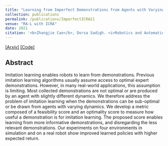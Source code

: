 ```yaml
---
title: "Learning from Imperfect Demonstrations from Agents with Varying Dynamics"
collection: publications
permalink: /publications/ImperfectICRA21
venue: "RA-L with ICRA"
date: 2021
citation: '<b>Zhangjie Cao</b>, Dorsa Sadigh. <i>Robotics and Automation Letters (RA-L) with International Conference on Robotics and Automation (ICRA)</i>.'
---
```


[[Arxiv]](https://arxiv.org/abs/2103.05910)
[[Code]](https://github.com/Stanford-ILIAD/Learn-Imperfect-Varying-Dynamics)

## Abstract
Imitation learning enables robots to learn from demonstrations. Previous imitation learning algorithms usually assume access to optimal expert demonstrations. However, in many real-world applications, this assumption is limiting. Most collected demonstrations are not optimal or are produced by an agent with slightly different dynamics. We therefore address the problem of imitation learning when the demonstrations can be sub-optimal or be drawn from agents with varying dynamics. We develop a metric composed of a feasibility score and an optimality score to measure how useful a demonstration is for imitation learning. The proposed score enables learning from more informative demonstrations, and disregarding the less relevant demonstrations. Our experiments on four environments in simulation and on a real robot show improved learned policies with higher expected return.
